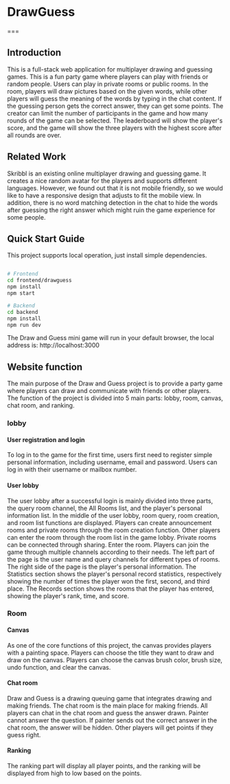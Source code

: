# DrawGuess
===
## Introduction
This is a full-stack web application for multiplayer drawing and guessing games. This is a fun party game where players can play with friends or random people. Users can play in private rooms or public rooms. In the room, players will draw pictures based on the given words, while other players will guess the meaning of the words by typing in the chat content. If the guessing person gets the correct answer, they can get some points. The creator can limit the number of participants in the game and how many rounds of the game can be selected. The leaderboard will show the player's score, and the game will show the three players with the highest score after all rounds are over.

## Related Work
Skribbl is an existing online multiplayer drawing and guessing game. It creates a nice random avatar for the players and supports different languages. However, we found out that it is not mobile friendly, so we would like to have a responsive design that adjusts to fit the mobile view. In addition, there is no word matching detection in the chat to hide the words after guessing the right answer which might ruin the game experience for some people.

## Quick Start Guide
This project supports local operation, just install simple dependencies.
``` bash

# Frontend
cd frontend/drawguess
npm install
npm start

# Backend
cd backend
npm install
npm run dev

```
The Draw and Guess mini game will run in your default browser, the local address is: http://localhost:3000

## Website function
The main purpose of the Draw and Guess project is to provide a party game where players can draw and communicate with friends or other players. The function of the project is divided into 5 main parts: lobby, room, canvas, chat room, and ranking.

### lobby
#### User registration and login
To log in to the game for the first time, users first need to register simple personal information, including username, email and password. Users can log in with their username or mailbox number.

#### User lobby
The user lobby after a successful login is mainly divided into three parts, the query room channel, the All Rooms list, and the player's personal information list.
In the middle of the user lobby, room query, room creation, and room list functions are displayed. Players can create announcement rooms and private rooms through the room creation function. Other players can enter the room through the room list in the game lobby. Private rooms can be connected through sharing. Enter the room. Players can join the game through multiple channels according to their needs.
The left part of the page is the user name and query channels for different types of rooms.
The right side of the page is the player's personal information. The Statistics section shows the player's personal record statistics, respectively showing the number of times the player won the first, second, and third place. The Records section shows the rooms that the player has entered, showing the player's rank, time, and score.

### Room
#### Canvas
As one of the core functions of this project, the canvas provides players with a painting space. Players can choose the title they want to draw and draw on the canvas. Players can choose the canvas brush color, brush size, undo function, and clear the canvas.

#### Chat room
Draw and Guess is a drawing queuing game that integrates drawing and making friends. The chat room is the main place for making friends. All players can chat in the chat room and guess the answer drawn. Painter cannot answer the question. If painter sends out the correct answer in the chat room, the answer will be hidden. Other players will get points if they guess right.

#### Ranking
The ranking part will display all player points, and the ranking will be displayed from high to low based on the points.





